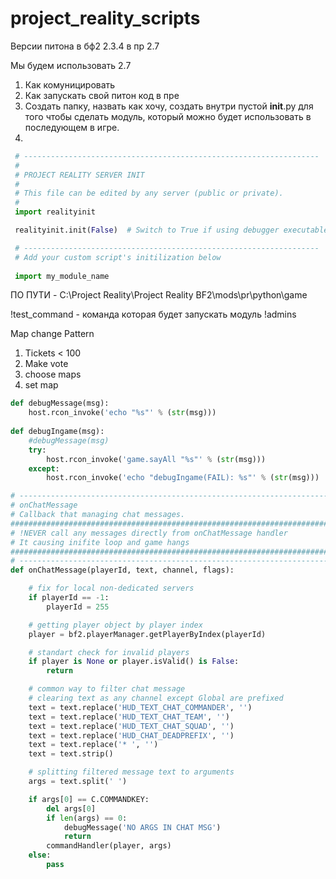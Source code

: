 # project_reality_scripts

Версии питона
в бф2 2.3.4
в пр 2.7

Мы будем использовать 2.7

1. Как комуницировать
2. Как запускать свой питон код в пре
1. Создать папку, назвать как хочу, создать внутри пустой __init__.py для того чтобы сделать модуль, который можно будет использовать в последующем в игре.
2.

```python
 # ------------------------------------------------------------------
 #
 # PROJECT REALITY SERVER INIT
 #
 # This file can be edited by any server (public or private).
 #
 import realityinit

 realityinit.init(False)  # Switch to True if using debugger executables (PRLauncher.exe will automatically modify this value accordingly)

 # ------------------------------------------------------------------
 # Add your custom script's initilization below
 
 import my_module_name
```

 ПО ПУТИ - C:\Project Reality\Project Reality BF2\mods\pr\python\game

 !test_command - команда которая будет запускать модуль
 !admins

Map change Pattern

1. Tickets < 100
2. Make vote
3. choose maps
4. set map

```python
def debugMessage(msg):
    host.rcon_invoke('echo "%s"' % (str(msg)))
 
def debugIngame(msg):
    #debugMessage(msg)
    try:
        host.rcon_invoke('game.sayAll "%s"' % (str(msg)))
    except:
        host.rcon_invoke('echo "debugIngame(FAIL): %s"' % (str(msg)))
```

```python
# ------------------------------------------------------------------------
# onChatMessage
# Callback that managing chat messages.
##########################################################################
# !NEVER call any messages directly from onChatMessage handler
# It causing inifite loop and game hangs
##########################################################################
# ------------------------------------------------------------------------
def onChatMessage(playerId, text, channel, flags):

    # fix for local non-dedicated servers
    if playerId == -1:
        playerId = 255

    # getting player object by player index
    player = bf2.playerManager.getPlayerByIndex(playerId)

    # standart check for invalid players
    if player is None or player.isValid() is False:
        return

    # common way to filter chat message
    # clearing text as any channel except Global are prefixed
    text = text.replace('HUD_TEXT_CHAT_COMMANDER', '')
    text = text.replace('HUD_TEXT_CHAT_TEAM', '')
    text = text.replace('HUD_TEXT_CHAT_SQUAD', '')
    text = text.replace('HUD_CHAT_DEADPREFIX', '')
    text = text.replace('* ', '')
    text = text.strip()

    # splitting filtered message text to arguments
    args = text.split(' ')

    if args[0] == C.COMMANDKEY:
        del args[0]
        if len(args) == 0:
            debugMessage('NO ARGS IN CHAT MSG')
            return
        commandHandler(player, args)
    else:
        pass
```
